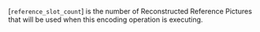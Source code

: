 [`reference_slot_count`] is the number of Reconstructed Reference
Pictures that will be used when this encoding operation is executing.